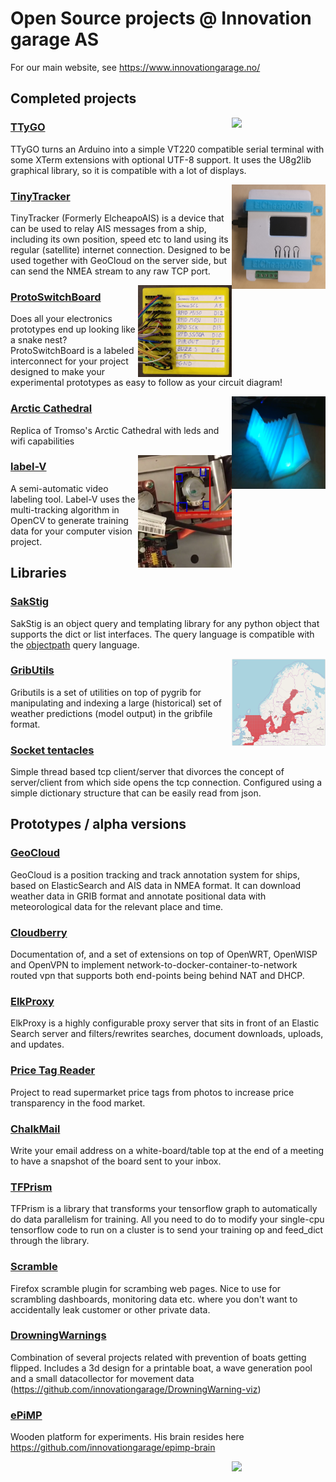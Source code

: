 # Open Source projects @ Innovation garage AS

For our main website, see https://www.innovationgarage.no/

## Completed projects

<img align="right" width="150" src="https://innovationgarage.github.io/TTyGO/images/screenshot-menu.jpg" style="float: right;">

### [TTyGO](https://innovationgarage.github.io/TTyGO/)
TTyGO turns an Arduino into a simple VT220 compatible serial terminal with some XTerm extensions with optional UTF-8 support. It uses the U8g2lib graphical library, so it is compatible with a lot of displays.

<img align="right" width="150" src="TinyTracker.png">

### [TinyTracker](https://github.com/innovationgarage/ElCheapoAIS-nmea)
TinyTracker (Formerly ElcheapoAIS) is a device that can be used to relay AIS messages from a ship, including its own position, speed etc to land using its regular (satellite) internet connection. Designed to be used together with GeoCloud on the server side, but can send the NMEA stream to any raw TCP port.

<img align="right" width="150" src="PSB.jpg">

### [ProtoSwitchBoard](https://innovationgarage.github.io/ProtoSwitchBoard)
Does all your electronics prototypes end up looking like a snake nest? ProtoSwitchBoard is a labeled interconnect for your project designed to make your experimental prototypes as easy to follow as your circuit diagram!


<img align="right" width="150" src="cathedral.PNG">

### [Arctic Cathedral](https://github.com/innovationgarage/ishavskatedralen)
Replica of Tromso's Arctic Cathedral with leds and wifi capabilities


<img align="right" width="150" src="LabelV.jpg">

### [label-V](https://innovationgarage.github.io/label-V)
A semi-automatic video labeling tool. Label-V uses the multi-tracking algorithm in OpenCV to generate training data for your computer vision project.


## Libraries

### [SakStig](https://innovationgarage.github.io/sakstig/)
SakStig is an object query and templating library for any python object that supports the dict or list interfaces. The query language is compatible with the [objectpath](http://www.objectpath.org) query language.


<img align="right" width="150" src="https://raw.githubusercontent.com/innovationgarage/gributils/master/docs/gribfile.png">

### [GribUtils](https://github.com/innovationgarage/gributils)
Gributils is a set of utilities on top of pygrib for manipulating and indexing a large (historical) set of weather predictions (model output) in the gribfile format.

### [Socket tentacles](https://github.com/innovationgarage/socket-tentacles)
Simple thread based tcp client/server that divorces the concept of server/client from which side opens the tcp connection. Configured using a simple dictionary structure that can be easily read from json.


## Prototypes / alpha versions

### [GeoCloud](https://innovationgarage.github.io/GeoCloud)
GeoCloud is a position tracking and track annotation system for ships, based on ElasticSearch and AIS data in NMEA format. It can download weather data in GRIB format and annotate positional data with meteorological data for the relevant place and time.

### [Cloudberry](https://innovationgarage.github.io/cloudberry/)
Documentation of, and a set of extensions on top of OpenWRT, OpenWISP and OpenVPN to implement network-to-docker-container-to-network routed vpn that supports both end-points being behind NAT and DHCP.

### [ElkProxy](https://innovationgarage.github.io/elkproxy/)
ElkProxy is a highly configurable proxy server that sits in front of an Elastic Search server and filters/rewrites searches, document downloads, uploads, and updates.

### [Price Tag Reader](https://github.com/innovationgarage/price-tag-reader)
Project to read supermarket price tags from photos to increase price transparency in the food market.

### [ChalkMail](https://github.com/innovationgarage/ChalkMail)
Write your email address on a white-board/table top at the end of a meeting to have a snapshot of the board sent to your inbox.

### [TFPrism](https://innovationgarage.github.io/tfprism/)
TFPrism is a library that transforms your tensorflow graph to automatically do data parallelism for training. All you need to do to modify your single-cpu tensorflow code to run on a cluster is to send your training op and feed_dict through the library.

### [Scramble](https://github.com/innovationgarage/Scramble)
Firefox scramble plugin for scrambing web pages. Nice to use for scrambling dashboards, monitoring data etc. where you don't want to accidentally leak customer or other private data.

### [DrowningWarnings](https://wiki.innovationgarage.no/wiki/DrowningWarnings)
Combination of several projects related with prevention of boats getting flipped. Includes a 3d design for a printable boat, a wave generation pool and a small datacollector for movement data (https://github.com/innovationgarage/DrowningWarning-viz)

### [ePiMP](https://github.com/innovationgarage/epimp-body)
Wooden platform for experiments. His brain resides here https://github.com/innovationgarage/epimp-brain

<img align="right" width="150" src="https://github.com/innovationgarage/epimp-body/blob/master/platform/media/detection.gif">
